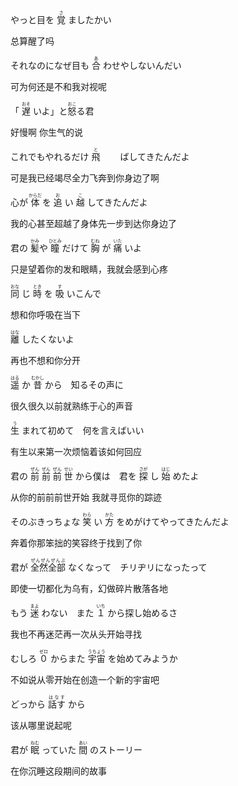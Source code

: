 やっと目を  <ruby>覚<rt>さ</rt></ruby> ましたかい

总算醒了吗


それなのになぜ目も <ruby>合<rt>あ</rt></ruby> わせやしないんだい

可为何还是不和我对视呢


「  <ruby>遅<rt>おそ</rt></ruby> いよ」と<ruby>怒<rt>おこ</rt></ruby>る君

好慢啊 你生气的说


これでもやれるだけ <ruby>飛<rt>と</rt></ruby> 　　ばしてきたんだよ

可是我已经竭尽全力飞奔到你身边了啊


心が <ruby>体<rt>からだ</rt></ruby> を <ruby>追<rt>お</rt></ruby> い <ruby>越<rt>こ</rt></ruby> してきたんだよ

我的心甚至超越了身体先一步到达你身边了　
　

君の <ruby>髪<rt>かみ </rt></ruby> や <ruby>瞳<rt> ひとみ</rt></ruby> だけて <ruby>胸<rt> むね</rt></ruby> が <ruby>痛<rt> いた</rt></ruby> いよ

只是望着你的发和眼睛，我就会感到心疼　


<ruby>同<rt>おな</rt></ruby> じ <ruby>時<rt>とき</rt></ruby> を <ruby>吸<rt>す</rt></ruby> いこんで

想和你呼吸在当下

<ruby>離<rt>はな</rt></ruby> したくないよ

再也不想和你分开

<ruby>遥<rt>はる</rt></ruby> か <ruby>昔<rt>むかし</rt></ruby> から　知るその声に　

很久很久以前就熟练于心的声音

<ruby>生<rt>う</rt></ruby> まれて初めて　何を言えばいい

有生以来第一次烦恼着该如何回应


君の <ruby>前<rt>ぜん</rt></ruby> <ruby>前<rt>ぜん</rt></ruby> <ruby>前<rt>ぜん</rt></ruby> <ruby>世<rt>せい</rt></ruby> から僕は　君を <ruby>探<rt>さが</rt></ruby> し <ruby>始<rt>はじ</rt></ruby> めたよ

从你的前前前世开始 我就寻觅你的踪迹

そのぶきっちょな <ruby>笑<rt>わら</rt></ruby> い <ruby>方<rt>かた</rt></ruby> をめがけてやってきたんだよ

奔着你那笨拙的笑容终于找到了你

君が <ruby>全然全部<rt>ぜんぜんぜんぶ</rt></ruby> なくなって　チリヂリになったって

即使一切都化为乌有，幻做碎片散落各地

もう <ruby>迷<rt>まよ</rt></ruby> わない　また <ruby>１<rt>いち</rt></ruby> から探し始めるさ

我也不再迷茫再一次从头开始寻找

むしろ <ruby>０<rt>ゼロ</rt></ruby> からまた <ruby>宇宙<rt>うちょう</rt></ruby> を始めてみようか

不如说从零开始在创造一个新的宇宙吧

どっから <ruby>話す<rt>はなす</rt></ruby> から

该从哪里说起呢

君が <ruby>眠<rt>ねむ</rt></ruby> っていた <ruby>間<rt>あい</rt></ruby> のストーリー

在你沉睡这段期间的故事